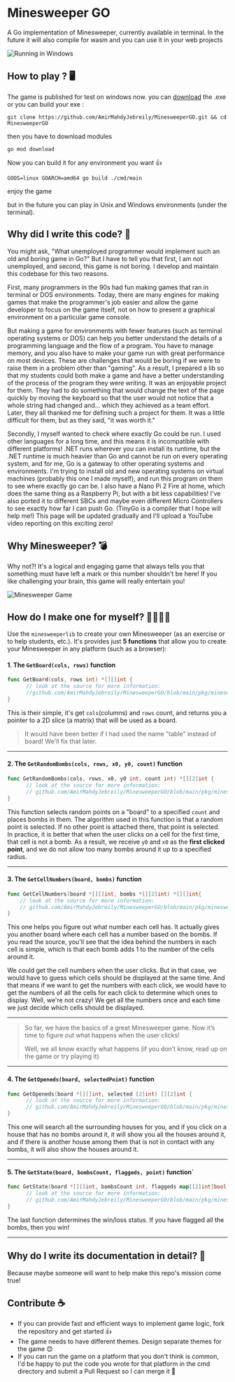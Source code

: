 # Minesweeper GO  
A Go implementation of Minesweeper, currently available in terminal. In the future it will also compile for wasm and you can use it in your web projects

![Running in Windows](./docs/img/running-in-windows.jpg)
## How to play ? 🖥️
The game is published for test on windows now. you can [download](https://github.com/AmirMahdyJebreily/MinesweeperGO/releases/tag/win-test) the .exe or you can build your exe :
```shell
git clone https://github.com/AmirMahdyJebreily/MinesweeperGO.git && cd MinesweeperGO
```
then you have to download modules
```shell
go mod download   
```
Now you can build it for any environment you want 👍
```shell
GOOS=linux GOARCH=amd64 go build ./cmd/main 
```
enjoy the game

but in the future you can play in Unix and Windows environments (under the terminal).

## Why did I write this code? 🤔
You might ask, "What unemployed programmer would implement such an old and boring game in Go?" But I have to tell you that first, I am not unemployed, and second, this game is not boring. I develop and maintain this codebase for this two reasons.

First, many programmers in the 90s had fun making games that ran in terminal or DOS environments. Today, there are many engines for making games that make the programmer's job easier and allow the game developer to focus on the game itself, not on how to present a graphical environment on a particular game console.

But making a game for environments with fewer features (such as terminal operating systems or DOS) can help you better understand the details of a programming language and the flow of a program. You have to manage memory, and you also have to make your game run with great performance on most devices. These are challenges that would be boring if we were to raise them in a problem other than "gaming". As a result, I prepared a lib so that my students could both make a game and have a better understanding of the process of the program they were writing. It was an enjoyable project for them. They had to do something that would change the text of the page quickly by moving the keyboard so that the user would not notice that a whole string had changed and... which they achieved as a team effort. Later, they all thanked me for defining such a project for them. It was a little difficult for them, but as they said, "it was worth it."

Secondly, I myself wanted to check where exactly Go could be run. I used other languages ​​for a long time, and this means it is incompatible with different platforms!
.NET runs wherever you can install its runtime, but the .NET runtime is much heavier than Go and cannot be run on every operating system, and for me, Go is a gateway to other operating systems and environments. I'm trying to install old and new operating systems on virtual machines (probably this one I made myself), and run this program on them to see where exactly go can be. I also have a Nano Pi 2 Fire at home, which does the same thing as a Raspberry Pi, but with a bit less capabilities! I've also ported it to different SBCs and maybe even different Micro Controllers to see exactly how far I can push Go. (TinyGo is a compiler that I hope will help me!)
This page will be updated gradually and I'll upload a YouTube video reporting on this exciting zero!

## Why Minesweeper? 💣
Why not?! It's a logical and engaging game that always tells you that something must have left a mark or this number shouldn't be here! If you like challenging your brain, this game will really entertain you!

![Minesweeper Game](./docs/img/MinesweeperGo.webp)


## How do I make one for myself? 🧑‍💻🧑‍💻
Use the `minesweeperlib` to create your own Minesweeper (as an exercise or to help students, etc.). It's provides just **5 functions** that allow you to create your Minesweeper in any platform (such as a browser):

#### **1. The `GetBoard(cols, rows)` function**  
```go 
func GetBoard(cols, rows int) *[][]int {
      // look at the source for more information: 
      //github.com/AmirMahdyJebreily/MinesweeperGO/blob/main/pkg/minesweeperlib/minesweeperlib.go#L9
}
```
This is their simple, it's get `cols`(columns) and `rows` count, and returns you a pointer to a 2D slice (a matrix) that will be used as a board.
> It would have been better if I had used the name "table" instead of board! We'll fix that later.
---
#### **2. The `GetRandomBombs(cols, rows, x0, y0, count)` function**
```go
func GetRandomBombs(cols, rows, x0, y0 int, count int) *[][2]int {
      // look at the source for more information: 
      // github.com/AmirMahdyJebreily/MinesweeperGO/blob/main/pkg/minesweeperlib/minesweeperlib.go#L19
}

```
This function selects random points on a "board" to a specified `count` and places bombs in them. The algorithm used in this function is that a random point is selected. If no other point is attached there, that point is selected.  
In practice, it is better that when the user clicks on a cell for the first time, that cell is not a bomb. As a result, we receive `y0` and `x0` as the **first clicked point**, and we do not allow too many bombs around it up to a specified radius.

---

#### **3. The `GetCellNumbers(board, bombs)` function**
```go 
func GetCellNumbers(board *[][]int, bombs *[][2]int) *[][]int{ 
	// look at the source for more information: 
	// github.com/AmirMahdyJebreily/MinesweeperGO/blob/main/pkg/minesweeperlib/minesweeperlib.go#L62
}
```
This one helps you figure out what number each cell has. It actually gives you another board where each cell has a number based on the bombs. If you read the source, you'll see that the idea behind the numbers in each cell is simple, which is that each bomb adds 1 to the number of the cells around it.

We could get the cell numbers when the user clicks. But in that case, we would have to guess which cells should be displayed at the same time. And that means if we want to get the numbers with each click, we would have to get the numbers of all the cells for each click to determine which ones to display. Well, we're not crazy! We get all the numbers once and each time we just decide which cells should be displayed.

---
>So far, we have the basics of a great Minesweeper game. Now it’s time to figure out what happens when the user clicks!
>
>Well, we all know exactly what happens (if you don’t know, read up on the game or try playing it)

---
#### **4. The `GetOpeneds(board, selectedPoint)` function**
```go
func GetOpeneds(board *[][]int, selected [2]int) [][2]int { 
      // look at the source for more information: 
      // github.com/AmirMahdyJebreily/MinesweeperGO/blob/main/pkg/minesweeperlib/minesweeperlib.go#L104
}
```
This one will search all the surrounding houses for you, and if you click on a house that has no bombs around it, it will show you all the houses around it, and if there is another house among them that is not in contact with any bombs, it will also show the houses around it.

---
#### **5. The `GetState(board, bombsCount, flaggeds, point)` function`**
```go
func GetState(board *[][]int, bombsCount int, flaggeds map[[2]int]bool, point [2]int) int{
      // look at the source for more information: 
      // github.com/AmirMahdyJebreily/MinesweeperGO/blob/main/pkg/minesweeperlib/minesweeperlib.go#L124
}
```
The last function determines the win/loss status. If you have flagged all the bombs, then you win!

---

## Why do I write its documentation in detail? 📝
Because maybe someone will want to help make this repo's mission come true!

## Contribute ☕
- If you can provide fast and efficient ways to implement game logic, fork the repository and get started 👍
- The game needs to have different themes. Design separate themes for the game 😊
- If you can run the game on a platform that you don't think is common, I'd be happy to put the code you wrote for that platform in the cmd directory and submit a Pull Request so I can merge it 📝